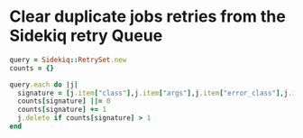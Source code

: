 # Clear duplicate jobs retries from the Sidekiq retry Queue

```ruby
query = Sidekiq::RetrySet.new
counts = {}

query.each do |j|
  signature = [j.item["class"],j.item["args"],j.item["error_class"],j.item["error_message"]]
  counts[signature] ||= 0
  counts[signature] += 1
  j.delete if counts[signature] > 1
end
```
